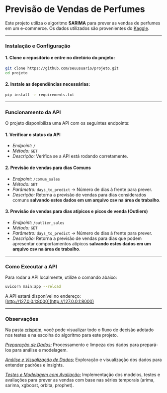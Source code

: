 #  Previsão de Vendas de Perfumes  

Este projeto utiliza o algoritmo **SARIMA** para prever as vendas de perfumes em um e-commerce. Os dados utilizados são provenientes do [Kaggle](https://www.kaggle.com/datasets/kanchana1990/perfume-e-commerce-dataset-2024?select=ebay_womens_perfume.csv).  

---

### Instalação e Configuração  

#### 1. Clone o repositório e entre no diretório do projeto:  
```bash
git clone https://github.com/seuusuario/projeto.git
cd projeto
```

####  2. Instale as dependências necessárias:  
```bash
pip install -r requirements.txt
```

---

### Funcionamento da API  

O projeto disponibiliza uma API com os seguintes endpoints:  

#### **1. Verificar o status da API**  
- _Endpoint:_ `/`  
- _Método:_ `GET`  
- _Descrição:_ Verifica se a API está rodando corretamente.  

#### **2. Previsão de vendas para dias Comuns**  
- _Endpoint:_ `/comum_sales`  
- _Método:_ `GET`  
- _Parâmetro:_ `days_to_predict` -> Número de dias à frente para prever.  
- _Descrição:_ Retorna a previsão de vendas para dias considerados comuns **salvando estes dados em um arquivo csv na área de trabalho**.  

#### **3. Previsão de vendas para dias atípicos e picos de venda (Outliers)**  
- _Endpoint:_ `/outlier_sales`  
- _Método:_ `GET`  
- _Parâmetro:_ `days_to_predict` -> Número de dias à frente para prever.  
- _Descrição:_ Retorna a previsão de vendas para dias que podem apresentar comportamentos atípicos **salvando estes dados em um arquivo csv na área de trabalho**.  

---

### Como Executar a API  

Para rodar a API localmente, utilize o comando abaixo:  
```bash
uvicorn main:app --reload
```
A API estará disponível no endereço:  
[http://127.0.0.1:8000](http://127.0.0.1:8000)  

---

### Observações
Na pasta [crispdm](crispdm), você pode visualizar todo o fluxo de decisão adotado nos testes e na escolha do algoritmo para este projeto.

[_Preparação de Dados:_](crispdm/01_data_preparation.ipynb) Processamento e limpeza dos dados para prepará-los para análise e modelagem.

[_Análise e Visualização de Dados:_](crispdm/02_data_visualization.ipynb) Exploração e visualização dos dados para entender padrões e insights.

[_Testes e Modelagem com Avaliação:_](crispdm/03_modeling.ipynb) Implementação dos modelos, testes e avaliações para prever as vendas com base nas séries temporais (arima, sarima, xgboost, orbita, prophet).
